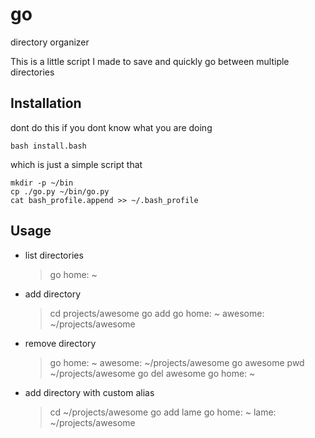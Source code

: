 go
=============

directory organizer

This is a little script I made to save and quickly go between multiple directories

Installation
------------

dont do this if you dont know what you are doing

    bash install.bash

which is just a simple script that 

    mkdir -p ~/bin
    cp ./go.py ~/bin/go.py
    cat bash_profile.append >> ~/.bash_profile
    

Usage
-----
* list directories
    >go
    home: ~
* add directory
    >cd projects/awesome
    >go add
    >go
    home: ~
    awesome: ~/projects/awesome
* remove directory    
    >go
    home: ~
    awesome: ~/projects/awesome
    >go awesome
    >pwd
    ~/projects/awesome
    >go del awesome
    >go
    home: ~
* add directory with custom alias
    >cd ~/projects/awesome
    >go add lame
    >go
    home: ~
    lame: ~/projects/awesome
    
    
    
    
